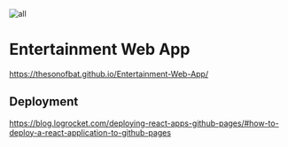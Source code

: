 ![all](https://github.com/TheSonOfBat/Entertainment-Web-App/assets/62327154/652c9599-700d-46d6-9b46-23a46d03e8f2)
# Entertainment Web App
https://thesonofbat.github.io/Entertainment-Web-App/
## Deployment
https://blog.logrocket.com/deploying-react-apps-github-pages/#how-to-deploy-a-react-application-to-github-pages
